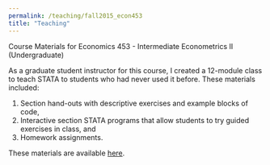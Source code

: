 ```yaml
---
permalink: /teaching/fall2015_econ453
title: "Teaching"
---
```

Course Materials for Economics 453 - Intermediate Econometrics II (Undergraduate)  

As a graduate student instructor for this course, I created a 12-module class to teach STATA to students who had never used it before. These materials included:
1) Section hand-outs with descriptive exercises and example blocks of code,
2) Interactive section STATA programs that allow students to try guided exercises in class, and
3) Homework assignments.

These materials are available [here](/assets/teaching/fall2015_econ451/Cole_Econ452_Lessons.zip).
